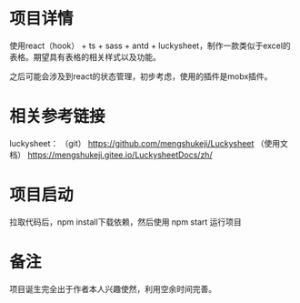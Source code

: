 # 项目详情
使用react（hook） + ts + sass + antd + luckysheet，制作一款类似于excel的表格。期望具有表格的相关样式以及功能。

之后可能会涉及到react的状态管理，初步考虑，使用的插件是mobx插件。

# 相关参考链接
luckysheet：
（git）
https://github.com/mengshukeji/Luckysheet
（使用文档）
https://mengshukeji.gitee.io/LuckysheetDocs/zh/


# 项目启动
拉取代码后，npm install下载依赖，然后使用 npm start 运行项目

# 备注
项目诞生完全出于作者本人兴趣使然，利用空余时间完善。
